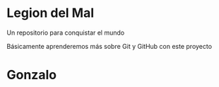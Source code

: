 # Legion del Mal
Un repositorio para conquistar el mundo

Básicamente aprenderemos más sobre Git y GitHub con este proyecto

# Gonzalo 



